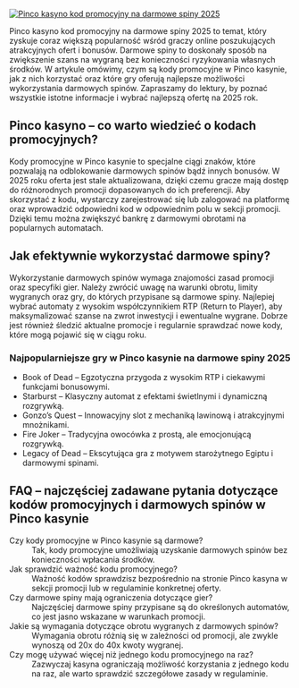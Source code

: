 [![Pinco kasyno kod promocyjny na darmowe spiny 2025](https://123-caf.pages.dev/gitsignup.png)](https://vrmoo.ru/Bt82HjjY)

<p>Pinco kasyno kod promocyjny na darmowe spiny 2025 to temat, który zyskuje coraz większą popularność wśród graczy online poszukujących atrakcyjnych ofert i bonusów. Darmowe spiny to doskonały sposób na zwiększenie szans na wygraną bez konieczności ryzykowania własnych środków. W artykule omówimy, czym są kody promocyjne w Pinco kasynie, jak z nich korzystać oraz które gry oferują najlepsze możliwości wykorzystania darmowych spinów. Zapraszamy do lektury, by poznać wszystkie istotne informacje i wybrać najlepszą ofertę na 2025 rok.</p>  <h2>Pinco kasyno – co warto wiedzieć o kodach promocyjnych?</h2> <p>Kody promocyjne w Pinco kasynie to specjalne ciągi znaków, które pozwalają na odblokowanie darmowych spinów bądź innych bonusów. W 2025 roku oferta jest stale aktualizowana, dzięki czemu gracze mają dostęp do różnorodnych promocji dopasowanych do ich preferencji. Aby skorzystać z kodu, wystarczy zarejestrować się lub zalogować na platformę oraz wprowadzić odpowiedni kod w odpowiednim polu w sekcji promocji. Dzięki temu można zwiększyć bankrę z darmowymi obrotami na popularnych automatach.</p>  <h2>Jak efektywnie wykorzystać darmowe spiny?</h2> <p>Wykorzystanie darmowych spinów wymaga znajomości zasad promocji oraz specyfiki gier. Należy zwrócić uwagę na warunki obrotu, limity wygranych oraz gry, do których przypisane są darmowe spiny. Najlepiej wybrać automaty z wysokim współczynnikiem RTP (Return to Player), aby maksymalizować szanse na zwrot inwestycji i ewentualne wygrane. Dobrze jest również śledzić aktualne promocje i regularnie sprawdzać nowe kody, które mogą pojawić się w ciągu roku.</p>  <h3>Najpopularniejsze gry w Pinco kasynie na darmowe spiny 2025</h3> <ul>   <li>Book of Dead – Egzotyczna przygoda z wysokim RTP i ciekawymi funkcjami bonusowymi.</li>   <li>Starburst – Klasyczny automat z efektami świetlnymi i dynamiczną rozgrywką.</li>   <li>Gonzo’s Quest – Innowacyjny slot z mechaniką lawinową i atrakcyjnymi mnożnikami.</li>   <li>Fire Joker – Tradycyjna owocówka z prostą, ale emocjonującą rozgrywką.</li>   <li>Legacy of Dead – Ekscytująca gra z motywem starożytnego Egiptu i darmowymi spinami.</li> </ul>  <h2>FAQ – najczęściej zadawane pytania dotyczące kodów promocyjnych i darmowych spinów w Pinco kasynie</h2> <dl>   <dt>Czy kody promocyjne w Pinco kasynie są darmowe?</dt>   <dd>Tak, kody promocyjne umożliwiają uzyskanie darmowych spinów bez konieczności wpłacania środków.</dd>    <dt>Jak sprawdzić ważność kodu promocyjnego?</dt>   <dd>Ważność kodów sprawdzisz bezpośrednio na stronie Pinco kasyna w sekcji promocji lub w regulaminie konkretnej oferty.</dd>    <dt>Czy darmowe spiny mają ograniczenia dotyczące gier?</dt>   <dd>Najczęściej darmowe spiny przypisane są do określonych automatów, co jest jasno wskazane w warunkach promocji.</dd>    <dt>Jakie są wymagania dotyczące obrotu wygranych z darmowych spinów?</dt>   <dd>Wymagania obrotu różnią się w zależności od promocji, ale zwykle wynoszą od 20x do 40x kwoty wygranej.</dd>    <dt>Czy mogę używać więcej niż jednego kodu promocyjnego na raz?</dt>   <dd>Zazwyczaj kasyna ograniczają możliwość korzystania z jednego kodu na raz, ale warto sprawdzić szczegółowe zasady w regulaminie.</dd> </dl>